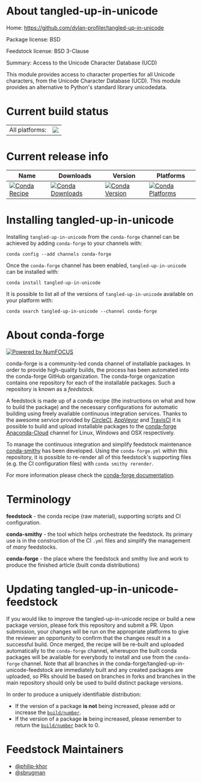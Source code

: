 About tangled-up-in-unicode
===========================

Home: https://github.com/dylan-profiler/tangled-up-in-unicode

Package license: BSD

Feedstock license: BSD 3-Clause

Summary: Access to the Unicode Character Database (UCD)

This module provides access to character properties for all Unicode
characters, from the Unicode Character Database (UCD). This module
provides an alternative to Python's standard library unicodedata.


Current build status
====================


<table><tr><td>All platforms:</td>
    <td>
      <a href="https://dev.azure.com/conda-forge/feedstock-builds/_build/latest?definitionId=9228&branchName=master">
        <img src="https://dev.azure.com/conda-forge/feedstock-builds/_apis/build/status/tangled-up-in-unicode-feedstock?branchName=master">
      </a>
    </td>
  </tr>
</table>

Current release info
====================

| Name | Downloads | Version | Platforms |
| --- | --- | --- | --- |
| [![Conda Recipe](https://img.shields.io/badge/recipe-tangled--up--in--unicode-green.svg)](https://anaconda.org/conda-forge/tangled-up-in-unicode) | [![Conda Downloads](https://img.shields.io/conda/dn/conda-forge/tangled-up-in-unicode.svg)](https://anaconda.org/conda-forge/tangled-up-in-unicode) | [![Conda Version](https://img.shields.io/conda/vn/conda-forge/tangled-up-in-unicode.svg)](https://anaconda.org/conda-forge/tangled-up-in-unicode) | [![Conda Platforms](https://img.shields.io/conda/pn/conda-forge/tangled-up-in-unicode.svg)](https://anaconda.org/conda-forge/tangled-up-in-unicode) |

Installing tangled-up-in-unicode
================================

Installing `tangled-up-in-unicode` from the `conda-forge` channel can be achieved by adding `conda-forge` to your channels with:

```
conda config --add channels conda-forge
```

Once the `conda-forge` channel has been enabled, `tangled-up-in-unicode` can be installed with:

```
conda install tangled-up-in-unicode
```

It is possible to list all of the versions of `tangled-up-in-unicode` available on your platform with:

```
conda search tangled-up-in-unicode --channel conda-forge
```


About conda-forge
=================

[![Powered by NumFOCUS](https://img.shields.io/badge/powered%20by-NumFOCUS-orange.svg?style=flat&colorA=E1523D&colorB=007D8A)](http://numfocus.org)

conda-forge is a community-led conda channel of installable packages.
In order to provide high-quality builds, the process has been automated into the
conda-forge GitHub organization. The conda-forge organization contains one repository
for each of the installable packages. Such a repository is known as a *feedstock*.

A feedstock is made up of a conda recipe (the instructions on what and how to build
the package) and the necessary configurations for automatic building using freely
available continuous integration services. Thanks to the awesome service provided by
[CircleCI](https://circleci.com/), [AppVeyor](https://www.appveyor.com/)
and [TravisCI](https://travis-ci.com/) it is possible to build and upload installable
packages to the [conda-forge](https://anaconda.org/conda-forge)
[Anaconda-Cloud](https://anaconda.org/) channel for Linux, Windows and OSX respectively.

To manage the continuous integration and simplify feedstock maintenance
[conda-smithy](https://github.com/conda-forge/conda-smithy) has been developed.
Using the ``conda-forge.yml`` within this repository, it is possible to re-render all of
this feedstock's supporting files (e.g. the CI configuration files) with ``conda smithy rerender``.

For more information please check the [conda-forge documentation](https://conda-forge.org/docs/).

Terminology
===========

**feedstock** - the conda recipe (raw material), supporting scripts and CI configuration.

**conda-smithy** - the tool which helps orchestrate the feedstock.
                   Its primary use is in the construction of the CI ``.yml`` files
                   and simplify the management of *many* feedstocks.

**conda-forge** - the place where the feedstock and smithy live and work to
                  produce the finished article (built conda distributions)


Updating tangled-up-in-unicode-feedstock
========================================

If you would like to improve the tangled-up-in-unicode recipe or build a new
package version, please fork this repository and submit a PR. Upon submission,
your changes will be run on the appropriate platforms to give the reviewer an
opportunity to confirm that the changes result in a successful build. Once
merged, the recipe will be re-built and uploaded automatically to the
`conda-forge` channel, whereupon the built conda packages will be available for
everybody to install and use from the `conda-forge` channel.
Note that all branches in the conda-forge/tangled-up-in-unicode-feedstock are
immediately built and any created packages are uploaded, so PRs should be based
on branches in forks and branches in the main repository should only be used to
build distinct package versions.

In order to produce a uniquely identifiable distribution:
 * If the version of a package **is not** being increased, please add or increase
   the [``build/number``](https://conda.io/docs/user-guide/tasks/build-packages/define-metadata.html#build-number-and-string).
 * If the version of a package **is** being increased, please remember to return
   the [``build/number``](https://conda.io/docs/user-guide/tasks/build-packages/define-metadata.html#build-number-and-string)
   back to 0.

Feedstock Maintainers
=====================

* [@philip-khor](https://github.com/philip-khor/)
* [@sbrugman](https://github.com/sbrugman/)


